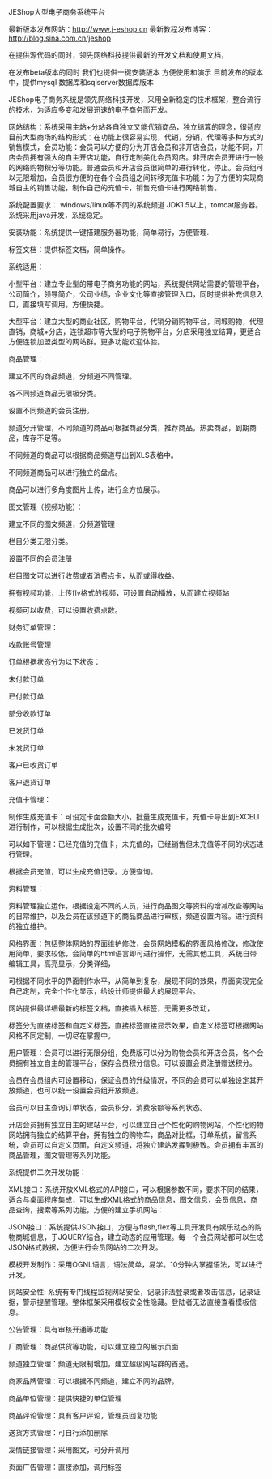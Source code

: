 JEShop大型电子商务系统平台


最新版本发布网站：http://www.j-eshop.cn
最新教程发布博客：
http://blog.sina.com.cn/jeshop

在提供源代码的同时，领先网络科技提供最新的开发文档和使用文档，

在发布beta版本的同时 我们也提供一键安装版本 方便使用和演示
目前发布的版本中，提供mysql 数据库和sqlserver数据库版本


JEShop电子商务系统是领先网络科技开发，采用全新稳定的技术框架，整合流行的技术，为适应多变和发展迅速的电子商务而开发。

网站结构：系统采用主站+分站各自独立又能代销商品，独立结算的理念，很适应目前大型商场的结构形式：在功能上很容易实现，代销，分销，代理等多种方式的销售模式，会员功能：会员可以方便的分为开店会员和非开店会员，功能不同，开店会员拥有强大的自主开店功能，自行定制美化会员网店。非开店会员开进行一般的网络购物积分等功能。普通会员和开店会员很简单的进行转化，停止。会员组可以无限增加，会员很方便的在各个会员组之间转移充值卡功能：为了方便的实现商城自主的销售功能，制作自己的充值卡，销售充值卡进行网络销售。



系统配置要求： windows/linux等不同的系统频道 JDK1.5以上，tomcat服务器。系统采用java开发，系统稳定。

安装功能：系统提供一键搭建服务器功能，简单易行，方便管理.

标签文档：提供标签文档，简单操作。




系统适用：

小型平台：建立专业型的带电子商务功能的网站，系统提供网站需要的管理平台，公司简介，领导简介，公司业绩，企业文化等直接管理入口，同时提供补充信息入口，直接填写调用，方便快捷。

大型平台：建立大型的商业社区，购物平台，代销分销购物平台，同城购物，代理直销，商城+分店，连锁超市等大型的电子购物平台，分店采用独立结算，更适合方便连锁加盟类型的网站群。更多功能欢迎体验。



商品管理：

建立不同的商品频道，分频道不同管理。

各不同频道商品无限极分类。

设置不同频道的会员注册。

频道分开管理，不同频道的商品可根据商品分类，推荐商品，热卖商品，到期商品，库存不足等。

不同频道的商品可以根据商品频道导出到XLS表格中。

不同频道商品可以进行独立的盘点。

商品可以进行多角度图片上传，进行全方位展示。

图文管理（视频功能）：

建立不同的图文频道，分频道管理

栏目分类无限分类。

设置不同的会员注册

栏目图文可以进行收费或者消费点卡，从而或得收益。

拥有视频功能，上传flv格式的视频，可设置自动播放，从而建立视频站

视频可以收费，可以设置收费点数。

财务订单管理：

收款账号管理

订单根据状态分为以下状态：

未付款订单

已付款订单

部分收款订单

已发货订单

未发货订单

客户已收货订单

客户退货订单

充值卡管理：

制作生成充值卡：可设定卡面金额大小，批量生成充值卡，充值卡导出到EXCELl 进行制作，可以根据生成批次，设置不同的批次编号

可以如下管理：已经充值的充值卡，未充值的，已经销售但未充值等不同的状态进行管理。

根据会员充值，可以生成充值记录。方便查询。



资料管理：

资料管理独立运作，根据设定不同的人员，进行商品图文等资料的增减改查等网站的日常维护，以及会员在该频道下的商品商品进行审核，频道设置内容。进行资料的独立维护。



风格界面：包括整体网站的界面维护修改，会员网站模板的界面风格修改，修改使用简单，要求较低，会简单的html语言即可进行操作，无需其他工具，系统自带编辑工具，高亮显示，分类详细，

可根据不同水平的界面制作水平，从简单到复杂，展现不同的效果，界面实现完全自己定制，完全个性化显示，给设计师提供最大的展现平台。

网站提供最详细最新的标签文档，直接插入标签，无需更多改动，

标签分为直接标签和自定义标签，直接标签直接显示效果，自定义标签可根据网站风格不同定制，一切尽在掌握中。



用户管理：会员可以进行无限分组，免费版可以分为购物会员和开店会员，各个会员拥有独立自主的管理平台，保存会员积分信息。可以设置会员注册赠送积分。

会员在会员组内可设置移动，保证会员的升级情况，不同的会员可以单独设定其开放频道，也可以统一设置会员组开放频道。

会员可以自主查询订单状态，会员积分，消费余额等系列状态。

开店会员拥有独立自主的建站平台，可以建立自己个性化的购物网站，个性化购物网站拥有独立的结算平台，拥有独立的购物车，商品对比框，订单系统，留言系统，会员可以自定义页面，自定义频道，将独立建站发挥到极致。会员拥有丰富的商品管理，图文管理等系列功能。



系统提供二次开发功能：

XML接口：系统开放XML格式的API接口，可以根据参数不同，要求不同的结果，适合与桌面程序集成，可以生成XML格式的商品信息，图文信息，会员信息，商品查询，搜索等系列功能，方便的建立手机网站：

JSON接口：系统提供JSON接口，方便与flash,flex等工具开发具有娱乐动态的购物商城信息，于JQUERY结合，建立动态的应用管理。每一个会员网站都可以生成JSON格式数据，方便进行会员网站的二次开发。



模板开发制作：采用OGNL语言，语法简单，易学。10分钟内掌握语法，可以进行开发。



网站安全性: 系统有专门线程监视网站安全，记录非法登录或者攻击信息，记录证据，警示提醒管理。整体框架采用模板安全性隐藏。登陆者无法直接查看模板信息。

公告管理：具有审核开通等功能

厂商管理：商品供货等功能，可以建立独立的展示页面

频道独立管理：频道无限制增加，建立超级网站群的首选。

商家品牌管理：可以根据不同频道，建立不同的品牌。

商品单位管理：提供快捷的单位管理

商品评论管理：具有客户评论，管理员回复功能

送货方式管理：可自行添加删除

友情链接管理：采用图文，可分开调用

页面广告管理：直接添加，调用标签
